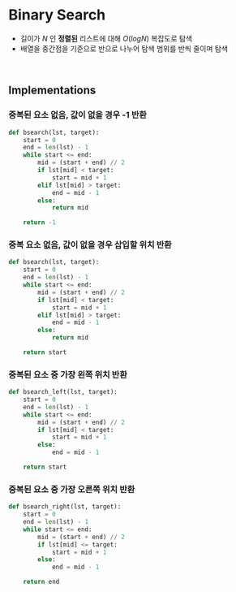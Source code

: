 # Binary Search
* 길이가 $N$ 인 **정렬된** 리스트에 대해 $O(logN)$ 복잡도로 탐색
* 배열을 중간점을 기준으로 반으로 나누어 탐색 범위를 반씩 줄이며 탐색

<br/>

## Implementations

### 중복된 요소 없음, 값이 없을 경우 -1 반환
```python
def bsearch(lst, target):
    start = 0
    end = len(lst) - 1
    while start <= end:
        mid = (start + end) // 2
        if lst[mid] < target:
            start = mid + 1
        elif lst[mid] > target:
            end = mid - 1
        else:
            return mid

    return -1
```

### 중복 요소 없음, 값이 없을 경우 삽입할 위치 반환
```python
def bsearch(lst, target):
    start = 0
    end = len(lst) - 1
    while start <= end:
        mid = (start + end) // 2
        if lst[mid] < target:
            start = mid + 1
        elif lst[mid] > target:
            end = mid - 1
        else:
            return mid

    return start
```

### 중복된 요소 중 가장 왼쪽 위치 반환
```python
def bsearch_left(lst, target):
    start = 0
    end = len(lst) - 1
    while start <= end:
        mid = (start + end) // 2
        if lst[mid] < target:
            start = mid + 1
        else:
            end = mid - 1

    return start
```

### 중복된 요소 중 가장 오른쪽 위치 반환
```python
def bsearch_right(lst, target):
    start = 0
    end = len(lst) - 1
    while start <= end:
        mid = (start + end) // 2
        if lst[mid] <= target:
            start = mid + 1
        else:
            end = mid - 1

    return end
```